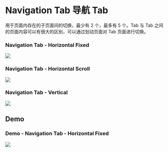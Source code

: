 
# Navigation Tab 导航 Tab
用于页面内存在的子页面间的切换，最少有 2 个，最多有 5 个。Tab 与 Tab 之间的页面内容可以有很大的区别，可以通过划动页面对 Tab 页面进行切换。

### Navigation Tab - Horizontal Fixed
![][image-1]

### Navigation Tab - Horizontal Scroll
![][image-2]

### Navigation Tab - Vertical
![][image-3]

## Demo

### Demo - Navigation Tab - Horizontal Fixed
![][image-4]




[image-1]:	https://github.com/viomiui/viomiui.image/blob/master/UIKit/Bars/Navigation%20Tab/Navigation%20Tab%20-%20Horizontal%20Fixed.png?raw=true
[image-2]:	https://github.com/viomiui/viomiui.image/blob/master/UIKit/Bars/Navigation%20Tab/Navigation%20Tab%20-%20Horizontal%20Scroll.png?raw=true
[image-3]:	https://github.com/viomiui/viomiui.image/blob/master/UIKit/Bars/Navigation%20Tab/Navigation%20Tab%20-%20Vertical.png?raw=true
[image-4]:	https://github.com/viomiui/viomiui.image/blob/master/UIKit/Bars/Navigation%20Tab/Demo%20-%20Navigation%20Tab%20-%20Horizontal%20Fixed.png?raw=true